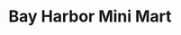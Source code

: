 ---
title: "Bay Harbor Mini Mart"
url: /bay-harbor-islands/bay-harbor-mini-mart/
shop: convenience
---